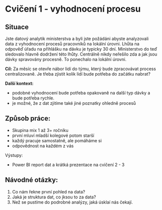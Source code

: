 # Cvičení 1 - vyhodnocení procesu

## Situace
Jste datový analytik ministerstva a byli jste požádáni abyste analyzovali data z vyhodnocení procesů pracovníků na lokální úrovni.
Lhůta na odpověď úřadu na přihlášku na dávku je typicky 30 dní. Ministerstvo do teď sledovalo hlavně dodržení této lhůty. Centrálně nikdy neřešilo zda a jak jsou dávky spravovány procesně. To ponechalo na lokální úrovni.

**Cíl:** Za měsíc se otevře nábor lidí do týmu, který bude zpracovávat process centralizovaně. Je třeba zjistit kolik lidí bude potřeba do začátku nabrat?

**Další kontext:**
- podobné vyhodnocení bude potřeba opakovaně na další typ dávky a bude potřeba rychle.
- je možné, že z dat zjitíme také jiné poznatky ohledně procesů 

## Způsob práce:

- Skupina mix 1 až 3+ ročníku
- první mluví mladší kolegové potom starší
- každý pracuje samostatně, ale pomáháme si
- odpovědnost na každém z vás

Výstupy:
- Power BI report dat a krátká prezentace na cvičení 2 - 3

## Návodné otázky:

1. Co nám řekne první pohled na data?
2. Jaká je struktura dat, co jksou to za data?
3. Než se pustíme do podrobné analýzy, jaká úsklaí nás čekají.

